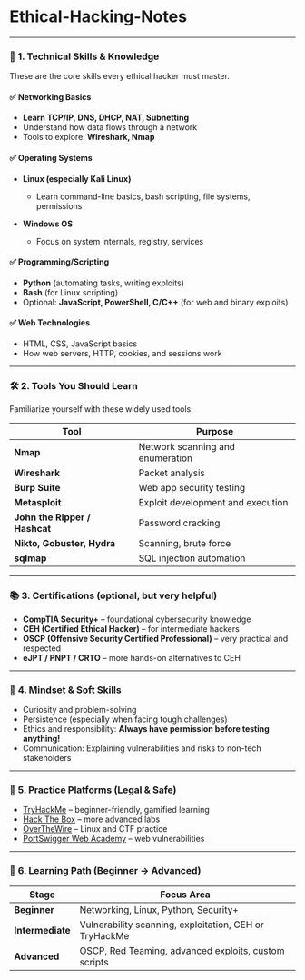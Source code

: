 # Ethical-Hacking-Notes


---

### 🔧 **1. Technical Skills & Knowledge**

These are the core skills every ethical hacker must master.

#### ✅ Networking Basics

* **Learn TCP/IP, DNS, DHCP, NAT, Subnetting**
* Understand how data flows through a network
* Tools to explore: **Wireshark, Nmap**

#### ✅ Operating Systems

* **Linux (especially Kali Linux)**

  * Learn command-line basics, bash scripting, file systems, permissions
* **Windows OS**

  * Focus on system internals, registry, services

#### ✅ Programming/Scripting

* **Python** (automating tasks, writing exploits)
* **Bash** (for Linux scripting)
* Optional: **JavaScript, PowerShell, C/C++** (for web and binary exploits)

#### ✅ Web Technologies

* HTML, CSS, JavaScript basics
* How web servers, HTTP, cookies, and sessions work

---

### 🛠️ **2. Tools You Should Learn**

Familiarize yourself with these widely used tools:

| Tool                          | Purpose                           |
| ----------------------------- | --------------------------------- |
| **Nmap**                      | Network scanning and enumeration  |
| **Wireshark**                 | Packet analysis                   |
| **Burp Suite**                | Web app security testing          |
| **Metasploit**                | Exploit development and execution |
| **John the Ripper / Hashcat** | Password cracking                 |
| **Nikto, Gobuster, Hydra**    | Scanning, brute force             |
| **sqlmap**                    | SQL injection automation          |

---

### 📚 **3. Certifications (optional, but very helpful)**

* **CompTIA Security+** – foundational cybersecurity knowledge
* **CEH (Certified Ethical Hacker)** – for intermediate hackers
* **OSCP (Offensive Security Certified Professional)** – very practical and respected
* **eJPT / PNPT / CRTO** – more hands-on alternatives to CEH

---

### 🧠 **4. Mindset & Soft Skills**

* Curiosity and problem-solving
* Persistence (especially when facing tough challenges)
* Ethics and responsibility: **Always have permission before testing anything!**
* Communication: Explaining vulnerabilities and risks to non-tech stakeholders

---

### 🧪 **5. Practice Platforms (Legal & Safe)**

* [TryHackMe](https://tryhackme.com) – beginner-friendly, gamified learning
* [Hack The Box](https://www.hackthebox.com) – more advanced labs
* [OverTheWire](https://overthewire.org) – Linux and CTF practice
* [PortSwigger Web Academy](https://portswigger.net/web-security) – web vulnerabilities

---

### 🧭 **6. Learning Path (Beginner → Advanced)**

| Stage            | Focus Area                                             |
| ---------------- | ------------------------------------------------------ |
| **Beginner**     | Networking, Linux, Python, Security+                   |
| **Intermediate** | Vulnerability scanning, exploitation, CEH or TryHackMe |
| **Advanced**     | OSCP, Red Teaming, advanced exploits, custom scripts   |


